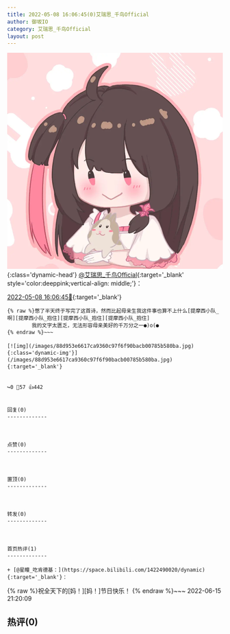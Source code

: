 ```yaml
---
title: 2022-05-08 16:06:45(0)艾瑞思_千鸟Official
author: 御坂IO
category: 艾瑞思_千鸟Official
layout: post
---
```


![img](/images/7e08840c56f251de28bdf766b647bd5fe9a5d50a.jpg){:class='dynamic-head'}
[@艾瑞思_千鸟Official](https://space.bilibili.com/1090010845/dynamic){:target='_blank' style='color:deeppink;vertical-align: middle;'}：

[2022-05-08 16:06:45🔗](https://t.bilibili.com/657812058573635593){:target='_blank'}

~~~
{% raw %}憋了半天终于写完了这首诗，然而比起母亲生我这件事也算不上什么[提摩西小队_啊][提摩西小队_抱住][提摩西小队_抱住][提摩西小队_抱住]
        我的文字太匮乏，无法形容母亲美好的千万分之一●)o(●
{% endraw %}~~~

[![img](/images/88d953e6617ca9360c97f6f90bacb00785b580ba.jpg){:class='dynamic-img'}](/images/88d953e6617ca9360c97f6f90bacb00785b580ba.jpg){:target='_blank'}


↪️0 💬57 👍442


回复(0)
-------------



点赞(0)
-------------



置顶(0)
-------------



转发(0)
-------------



首页热评(1)
-------------

+ [@星瞳_吃肯德基：](https://space.bilibili.com/1422490020/dynamic){:target='_blank'}：
~~~
{% raw %}祝全天下的[妈！][妈！]节日快乐！
{% endraw %}~~~
2022-06-15 21:20:09


热评(0)
-------------



